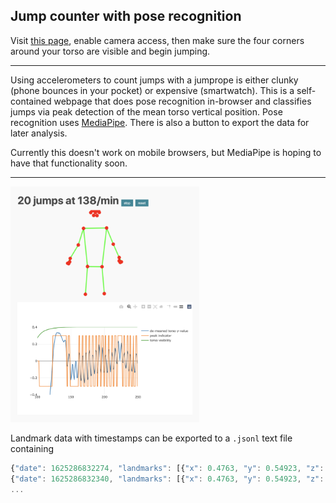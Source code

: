 ## Jump counter with pose recognition

Visit [this page](https://aminnj.github.io/jumpcount/), enable camera access, then
make sure the four corners around your torso are visible and begin jumping.

---

Using accelerometers to count jumps with a jumprope is either clunky (phone bounces in your pocket)
or expensive (smartwatch). This is a self-contained webpage that does pose recognition
in-browser and classifies jumps via peak detection of the mean torso vertical position.
Pose recognition uses [MediaPipe](https://github.com/google/mediapipe). There is also a button
to export the data for later analysis.

Currently this doesn't work on mobile browsers, but MediaPipe is hoping to have that functionality soon.

---

<img src="images/preview.png" width="60%" />


Landmark data with timestamps can be exported to a `.jsonl` text file containing
```js
{"date": 1625286832274, "landmarks": [{"x": 0.4763, "y": 0.54923, "z": -1.45597, "visibility": 1}, ...]}
{"date": 1625286832340, "landmarks": [{"x": 0.4763, "y": 0.54923, "z": -1.45597, "visibility": 1}, ...]}
...
```
